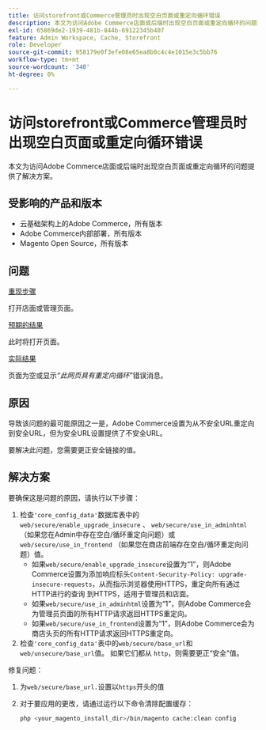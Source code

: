 ```yaml
---
title: 访问storefront或Commerce管理员时出现空白页面或重定向循环错误
description: 本文为访问Adobe Commerce店面或后端时出现空白页面或重定向循环的问题提供了解决方案。
exl-id: 65869de2-1939-481b-844b-69122345b407
feature: Admin Workspace, Cache, Storefront
role: Developer
source-git-commit: 958179e0f3efe08e65ea8b0c4c4e1015e3c5bb76
workflow-type: tm+mt
source-wordcount: '340'
ht-degree: 0%

---
```


# 访问storefront或Commerce管理员时出现空白页面或重定向循环错误

本文为访问Adobe Commerce店面或后端时出现空白页面或重定向循环的问题提供了解决方案。

## 受影响的产品和版本

* 云基础架构上的Adobe Commerce，所有版本
* Adobe Commerce内部部署，所有版本
* Magento Open Source，所有版本

## 问题

<u>重现步骤</u>

打开店面或管理页面。

<u>预期的结果</u>

此时将打开页面。

<u>实际结果</u>

页面为空或显示&#x200B;*“此网页具有重定向循环”*&#x200B;错误消息。

## 原因

导致该问题的最可能原因之一是，Adobe Commerce设置为从不安全URL重定向到安全URL，但为安全URL设置提供了不安全URL。

要解决此问题，您需要更正安全链接的值。

## 解决方案

要确保这是问题的原因，请执行以下步骤：

1. 检查`'core_config_data'`数据库表中的`web/secure/enable_upgrade_insecure` 、 `web/secure/use_in_adminhtml` （如果您在Admin中存在空白/循环重定向问题）或`web/secure/use_in_frontend` （如果您在商店前端存在空白/循环重定向问题）值。
   * 如果`web/secure/enable_upgrade_insecure`设置为“1”，则Adobe Commerce设置为添加响应标头`Content-Security-Policy: upgrade-insecure-requests`，从而指示浏览器使用HTTPS，重定向所有通过HTTP进行的查询
到HTTPS，适用于管理员和店面。
   * 如果`web/secure/use_in_adminhtml`设置为“1”，则Adobe Commerce会为管理员页面的所有HTTP请求返回HTTPS重定向。
   * 如果`web/secure/use_in_frontend`设置为“1”，则Adobe Commerce会为商店头页的所有HTTP请求返回HTTPS重定向。
1. 检查`'core_config_data'`表中的`web/secure/base_url`和`web/unsecure/base_url`值。 如果它们都从    `http`，则需要更正“安全”值。

修复问题：

1. 为`web/secure/base_url.`设置以`https`开头的值
1. 对于要应用的更改，请通过运行以下命令清除配置缓存：

   ```bash
   php <your_magento_install_dir>/bin/magento cache:clean config
   ```
